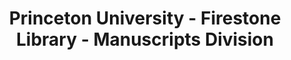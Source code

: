 ---
layout: repo
title: "Princeton University - Firestone Library - Manuscripts Division"
id: 12595
permalink: repos/12595/
---